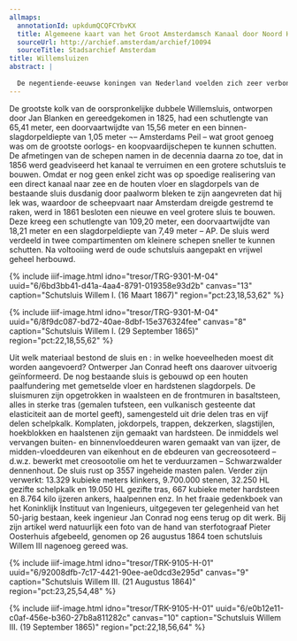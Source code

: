 ```yaml
---
allmaps:
  annotationId: upkdumQCQFCYbvKX
  title: Algemeene kaart van het Groot Amsterdamsch Kanaal door Noord Holland
  sourceUrl: http://archief.amsterdam/archief/10094
  sourceTitle: Stadsarchief Amsterdam
title: Willemsluizen
abstract: |
  
  De negentiende-eeuwse koningen van Nederland voelden zich zeer verbonden met de waterstaatswerken en verbetering van de infrastructuur, met uitzondering van Willem II omdat hij te kort regeerde. Hij moet het doen met een voetbalclub en sigaren. Zijn plan om een kanaal van zijn lievelingsstad Tilburg naar de Zuid-Willemsvaart te graven, werd pas tijdens het bewind van zijn kleindochter gerealiseerd. Dus aan de overkant van het IJ, daar waar het Groot Noordhollandsch Kanaal begint, ligt geen middensluis onder de naam Willem II om de schaalvergroting te symboliseren, maar bevinden zich wel de schutsluizen Willem I en Willem III. 
---
```

De grootste kolk van de oorspronkelijke dubbele Willemsluis, ontworpen door Jan Blanken en gereedgekomen in 1825, had een schutlengte van 65,41 meter, een doorvaartwijdte van 15,56 meter en een binnen-slagdorpeldiepte van 1,05 meter ¬– Amsterdams Peil – wat groot genoeg was om de grootste oorlogs- en koopvaardijschepen te kunnen schutten. De afmetingen van de schepen namen in de decennia daarna zo toe, dat in 1856 werd geadviseerd het kanaal te verruimen en een grotere schutsluis te bouwen. Omdat er nog geen enkel zicht was op spoedige realisering van een direct kanaal naar zee en de houten vloer en slagdorpels van de bestaande sluis dusdanig door paalworm bleken te zijn aangevreten dat hij lek was, waardoor de scheepvaart naar Amsterdam dreigde gestremd te raken, werd in 1861 besloten een nieuwe en veel grotere sluis te bouwen. Deze kreeg een schutlengte van 109,20 meter, een doorvaartwijdte van 18,21 meter en een slagdorpeldiepte van 7,49 meter – AP. De sluis werd verdeeld in twee compartimenten om kleinere schepen sneller te kunnen schutten. Na voltooiing werd de oude schutsluis aangepakt en vrijwel geheel herbouwd.

{% include iiif-image.html idno="tresor/TRG-9301-M-04" uuid="6/6bd3bb41-d41a-4aa4-8791-019358e93d2b" canvas="13" caption="Schutsluis Willem I. (16 Maart 1867)" region="pct:23,18,53,62" %}

{% include iiif-image.html idno="tresor/TRG-9301-M-04" uuid="6/8f9dc087-bd72-40ae-8dbf-15e376324fee" canvas="8" caption="Schutsluis Willem I. (29 September 1865)" region="pct:22,18,55,62" %}

Uit welk materiaal bestond de sluis en : in welke hoeveelheden moest dit worden aangevoerd? Ontwerper Jan Conrad heeft ons daarover uitvoerig geïnformeerd. De nog bestaande sluis is gebouwd op een houten paalfundering met gemetselde vloer en hardstenen slagdorpels. De sluismuren zijn opgetrokken in waalsteen en de frontmuren in basaltsteen, alles in sterke tras (gemalen tufsteen, een vulkanisch gesteente dat elasticiteit aan de mortel geeft), samengesteld uit drie delen tras en vijf delen schelpkalk. Komplaten, jokdorpels, trappen, dekzerken, slagstijlen, hoekblokken en haalstenen zijn gemaakt van hardsteen. De inmiddels wel vervangen buiten- en binnenvloeddeuren waren gemaakt van van ijzer, de midden-vloeddeuren van eikenhout en de ebdeuren van gecreosoteerd – d.w.z. bewerkt met creosootolie om het te verduurzamen – Schwarzwalder dennenhout. De sluis rust op 3557 ingeheide masten palen. Verder zijn verwerkt: 13.329 kubieke meters klinkers, 9.700.000 stenen, 32.250 HL gezifte schelpkalk en 19.050 HL gezifte tras, 667 kubieke meter hardsteen en 8.764 kilo ijzeren ankers, haalpennen enz. In het fraaie gedenkboek van het Koninklijk Instituut van Ingenieurs, uitgegeven ter gelegenheid van het 50-jarig bestaan, keek ingenieur Jan Conrad nog eens terug op dit werk. Bij zijn artikel werd natuurlijk een foto van de hand van sterfotograaf Pieter Oosterhuis afgebeeld, genomen op 26 augustus 1864 toen schutsluis Willem III nagenoeg gereed was.


{% include iiif-image.html idno="tresor/TRK-9105-H-01" uuid="6/92008dfb-7c17-4421-90ee-ae0dcd3e295d" canvas="9" caption="Schutsluis Willem III. (21 Augustus 1864)" region="pct:23,25,54,48" %}

{% include iiif-image.html idno="tresor/TRK-9105-H-01" uuid="6/e0b12e11-c0af-456e-b360-27b8a811282c" canvas="10" caption="Schutsluis Willem III. (19 September 1865)" region="pct:22,18,56,64" %}